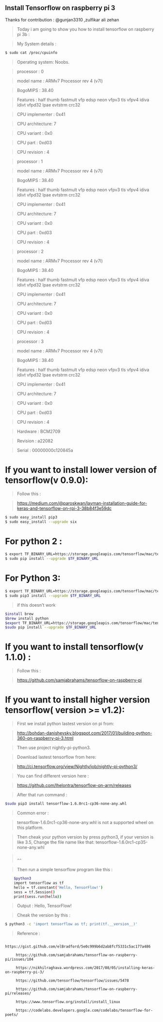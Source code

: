 ## Install Tensorflow on raspberry pi 3 

Thanks for contribution : @gunjan3310 ,zulfikar ali zehan

>Today i am going to show you how to install tensorflow on raspberry pi 3b :

>My System details :

```sh
$ sudo cat /proc/cpuinfo
```

>Operating system: Noobs.

>processor	: 0

>model name	: ARMv7 Processor rev 4 (v7l)

>BogoMIPS	: 38.40

>Features	: half thumb fastmult vfp edsp neon vfpv3 tls vfpv4 idiva idivt vfpd32 lpae evtstrm crc32 

>CPU implementer	: 0x41

>CPU architecture: 7

>CPU variant	: 0x0

>CPU part	: 0xd03

>CPU revision	: 4

>processor	: 1

>model name	: ARMv7 Processor rev 4 (v7l)

>BogoMIPS	: 38.40

>Features	: half thumb fastmult vfp edsp neon vfpv3 tls vfpv4 idiva idivt vfpd32 lpae evtstrm crc32

>CPU implementer	: 0x41

>CPU architecture: 7

>CPU variant	: 0x0

>CPU part	: 0xd03

>CPU revision	: 4

>processor	: 2

>model name	: ARMv7 Processor rev 4 (v7l)

>BogoMIPS	: 38.40

>Features	: half thumb fastmult vfp edsp neon vfpv3 tls vfpv4 idiva idivt vfpd32 lpae evtstrm crc32 

>CPU implementer	: 0x41

>CPU architecture: 7

>CPU variant	: 0x0

>CPU part	: 0xd03

>CPU revision	: 4


>processor	: 3

>model name	: ARMv7 Processor rev 4 (v7l)

>BogoMIPS	: 38.40

>Features	: half thumb fastmult vfp edsp neon vfpv3 tls vfpv4 idiva idivt vfpd32 lpae evtstrm crc32 

>CPU implementer	: 0x41

>CPU architecture: 7

>CPU variant	: 0x0

>CPU part	: 0xd03

>CPU revision	: 4


>Hardware	: BCM2709

>Revision	: a22082

>Serial		: 00000000c120845a



# If you want to install lower version of tensorflow(v 0.9.0):  

>Follow this : 

>https://medium.com/@paroskwan/layman-installation-guide-for-keras-and-tensorflow-on-rpi-3-38b84f3e59dc


```sh
$ sudo easy_install pip3
$ sudo easy_install --upgrade six
```

# For python 2 :
```sh
$ export TF_BINARY_URL=https://storage.googleapis.com/tensorflow/mac/tensorflow-0.9.0-py2-none-any.whl
$ sudo pip install --upgrade $TF_BINARY_URL
```

# For Python 3:

```sh
$ export TF_BINARY_URL=https://storage.googleapis.com/tensorflow/mac/tensorflow-0.9.0-py3-none-any.whl
$ sudo pip3 install --upgrade $TF_BINARY_URL
```

>if this doesn't work

```sh
$install brew
$brew install python
$export TF_BINARY_URL=https://storage.googleapis.com/tensorflow/mac/tensorflow-0.9.0-py2-none-any.whl
$sudo pip install --upgrade $TF_BINARY_URL
```

# If you want to install tensorflow(v 1.1.0) :

>Follow this :

>https://github.com/samjabrahams/tensorflow-on-raspberry-pi

# If you want to install higher version tensorflow( version >= v1.2): 

>First we install python lastest version on pi from:

>http://bohdan-danishevsky.blogspot.com/2017/01/building-python-360-on-raspberry-pi-3.html

>Then use project nightly-pi-python3.

>Download lastest tensorflow from here:

>http://ci.tensorflow.org/view/Nightly/job/nightly-pi-python3/

>You can find different version here :

>https://github.com/lhelontra/tensorflow-on-arm/releases

>After that run command  : 

```sh
$sudo pip3 install tensorflow-1.6.0rc1-cp36-none-any.whl
```
>Common error : 

>tensorflow-1.6.0rc1-cp36-none-any.whl is not a supported wheel on this platform.   

>Then cheak your python version by press python3, if your version is like 3.5, Change the file name like that: tensorflow-1.6.0rc1-cp35-none-any.whl

>                                                                          ^^                                            	

>Then run a simple tensorflow program like this :
```sh
    $python3 
    import tensorflow as tf
    hello = tf.constant('Hello, TensorFlow!')
    sess = tf.Session()							
    print(sess.run(hello))
 ```         

>Output : Hello, TensorFlow!

>Cheak the version by this : 
```sh
$ python3 -c 'import tensorflow as tf; print(tf.__version__)'
```

>Reference :

         https://gist.github.com/elBradford/5e0c999b6d2ab8fcf5331c5ac177a486
				 
         https://github.com/samjabrahams/tensorflow-on-raspberry-pi/issues/104
				 
         https://nikhilraghava.wordpress.com/2017/08/05/installing-keras-on-raspberry-pi-3/
				 
         https://github.com/tensorflow/tensorflow/issues/5478
				 
         https://github.com/samjabrahams/tensorflow-on-raspberry-pi/releases/
				 
         https://www.tensorflow.org/install/install_linux
				 
         https://codelabs.developers.google.com/codelabs/tensorflow-for-poets/
